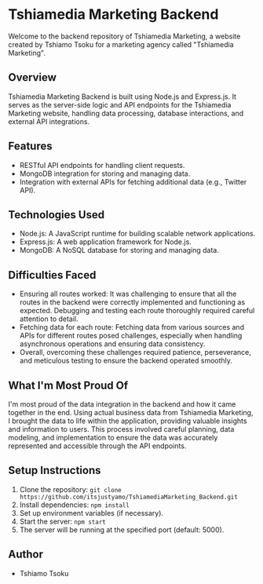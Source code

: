 # Tshiamedia Marketing Backend

Welcome to the backend repository of Tshiamedia Marketing, a website created by Tshiamo Tsoku for a marketing agency called "Tshiamedia Marketing".

## Overview
Tshiamedia Marketing Backend is built using Node.js and Express.js. It serves as the server-side logic and API endpoints for the Tshiamedia Marketing website, handling data processing, database interactions, and external API integrations.

## Features
- RESTful API endpoints for handling client requests.
- MongoDB integration for storing and managing data.
- Integration with external APIs for fetching additional data (e.g., Twitter API).

## Technologies Used
- Node.js: A JavaScript runtime for building scalable network applications.
- Express.js: A web application framework for Node.js.
- MongoDB: A NoSQL database for storing and managing data.


## Difficulties Faced
- Ensuring all routes worked: It was challenging to ensure that all the routes in the backend were correctly implemented and functioning as expected. Debugging and testing each route thoroughly required careful attention to detail.
- Fetching data for each route: Fetching data from various sources and APIs for different routes posed challenges, especially when handling asynchronous operations and ensuring data consistency.
- Overall, overcoming these challenges required patience, perseverance, and meticulous testing to ensure the backend operated smoothly.

## What I'm Most Proud Of
I'm most proud of the data integration in the backend and how it came together in the end. Using actual business data from Tshiamedia Marketing, I brought the data to life within the application, providing valuable insights and information to users. This process involved careful planning, data modeling, and implementation to ensure the data was accurately represented and accessible through the API endpoints.


## Setup Instructions
1. Clone the repository: `git clone https://github.com/itsjustyamo/TshiamediaMarketing_Backend.git`
2. Install dependencies: `npm install`
3. Set up environment variables (if necessary).
4. Start the server: `npm start`
5. The server will be running at the specified port (default: 5000).

## Author
- Tshiamo Tsoku

